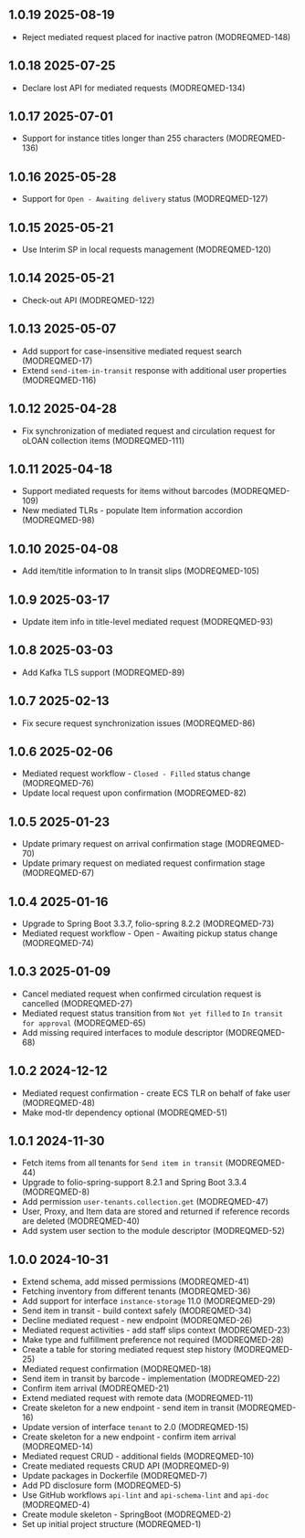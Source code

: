 ## 1.0.19 2025-08-19
* Reject mediated request placed for inactive patron (MODREQMED-148)

## 1.0.18 2025-07-25
* Declare lost API for mediated requests (MODREQMED-134)

## 1.0.17 2025-07-01
* Support for instance titles longer than 255 characters (MODREQMED-136)

## 1.0.16 2025-05-28
* Support for `Open - Awaiting delivery` status (MODREQMED-127)

## 1.0.15 2025-05-21
* Use Interim SP in local requests management (MODREQMED-120)

## 1.0.14 2025-05-21
* Check-out API (MODREQMED-122)

## 1.0.13 2025-05-07
* Add support for case-insensitive mediated request search (MODREQMED-17)
* Extend `send-item-in-transit` response with additional user properties (MODREQMED-116)

## 1.0.12 2025-04-28
* Fix synchronization of mediated request and circulation request for oLOAN collection items (MODREQMED-111)

## 1.0.11 2025-04-18
* Support mediated requests for items without barcodes (MODREQMED-109)
* New mediated TLRs - populate Item information accordion (MODREQMED-98)

## 1.0.10 2025-04-08
* Add item/title information to In transit slips (MODREQMED-105)

## 1.0.9 2025-03-17
* Update item info in title-level mediated request (MODREQMED-93)

## 1.0.8 2025-03-03
* Add Kafka TLS support (MODREQMED-89)

## 1.0.7 2025-02-13
* Fix secure request synchronization issues (MODREQMED-86)

## 1.0.6 2025-02-06
* Mediated request workflow - `Closed - Filled` status change (MODREQMED-76)
* Update local request upon confirmation (MODREQMED-82)

## 1.0.5 2025-01-23
* Update primary request on arrival confirmation stage (MODREQMED-70)
* Update primary request on mediated request confirmation stage (MODREQMED-67)

## 1.0.4 2025-01-16
* Upgrade to Spring Boot 3.3.7, folio-spring 8.2.2 (MODREQMED-73)
* Mediated request workflow - Open - Awaiting pickup status change (MODREQMED-74)

## 1.0.3 2025-01-09
* Cancel mediated request when confirmed circulation request is cancelled (MODREQMED-27)
* Mediated request status transition from `Not yet filled` to `In transit for approval` (MODREQMED-65)
* Add missing required interfaces to module descriptor (MODREQMED-68)

## 1.0.2 2024-12-12
* Mediated request confirmation - create ECS TLR on behalf of fake user (MODREQMED-48)
* Make mod-tlr dependency optional (MODREQMED-51)

## 1.0.1 2024-11-30
* Fetch items from all tenants for `Send item in transit` (MODREQMED-44)
* Upgrade to folio-spring-support 8.2.1 and Spring Boot 3.3.4 (MODREQMED-8)
* Add permission `user-tenants.collection.get` (MODREQMED-47)
* User, Proxy, and Item data are stored and returned if reference records are deleted (MODREQMED-40)
* Add system user section to the module descriptor (MODREQMED-52)

## 1.0.0 2024-10-31
* Extend schema, add missed permissions (MODREQMED-41)
* Fetching inventory from different tenants (MODREQMED-36)
* Add support for interface `instance-storage` 11.0 (MODREQMED-29)
* Send item in transit - build context safely (MODREQMED-34)
* Decline mediated request - new endpoint (MODREQMED-26)
* Mediated request activities - add staff slips context (MODREQMED-23)
* Make type and fulfillment preference not required (MODREQMED-28)
* Create a table for storing mediated request step history (MODREQMED-25)
* Mediated request confirmation (MODREQMED-18)
* Send item in transit by barcode - implementation (MODREQMED-22)
* Confirm item arrival (MODREQMED-21)
* Extend mediated request with remote data (MODREQMED-11)
* Create skeleton for a new endpoint - send item in transit (MODREQMED-16)
* Update version of interface `tenant` to 2.0 (MODREQMED-15)
* Create skeleton for a new endpoint - confirm item arrival (MODREQMED-14)
* Mediated request CRUD - additional fields (MODREQMED-10)
* Create mediated requests CRUD API (MODREQMED-9)
* Update packages in Dockerfile (MODREQMED-7)
* Add PD disclosure form (MODREQMED-5)
* Use GitHub workflows `api-lint` and `api-schema-lint` and `api-doc` (MODREQMED-4)
* Create module skeleton - SpringBoot (MODREQMED-2)
* Set up initial project structure (MODREQMED-1)
